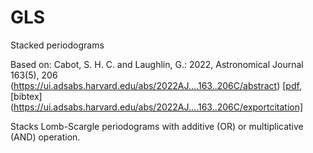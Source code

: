 # GLS
Stacked periodograms

Based on:
Cabot, S. H. C. and Laughlin, G.: 2022, Astronomical Journal 163(5), 206 (https://ui.adsabs.harvard.edu/abs/2022AJ....163..206C/abstract) [[pdf](https://iopscience.iop.org/article/10.3847/1538-3881/ac54b5/pdf), [bibtex](https://ui.adsabs.harvard.edu/abs/2022AJ....163..206C/exportcitation]

Stacks Lomb-Scargle periodograms with additive (OR) or multiplicative (AND) operation.

